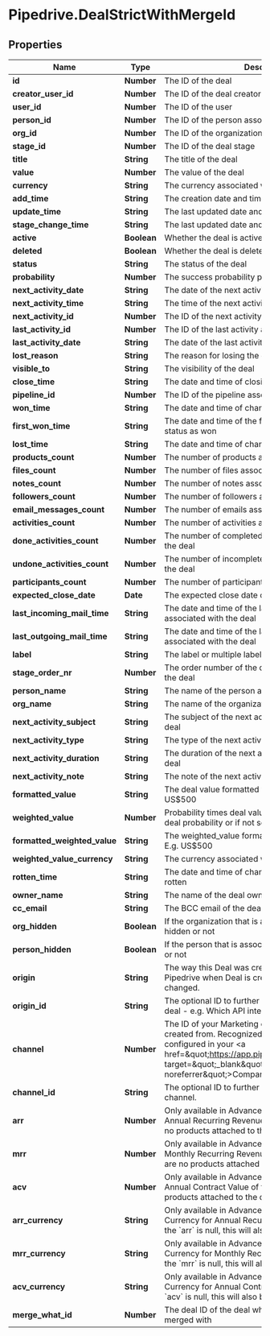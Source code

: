 # Pipedrive.DealStrictWithMergeId

## Properties

Name | Type | Description | Notes
------------ | ------------- | ------------- | -------------
**id** | **Number** | The ID of the deal | [optional] 
**creator_user_id** | **Number** | The ID of the deal creator | [optional] 
**user_id** | **Number** | The ID of the user | [optional] 
**person_id** | **Number** | The ID of the person associated with the deal | [optional] 
**org_id** | **Number** | The ID of the organization associated with the deal | [optional] 
**stage_id** | **Number** | The ID of the deal stage | [optional] 
**title** | **String** | The title of the deal | [optional] 
**value** | **Number** | The value of the deal | [optional] 
**currency** | **String** | The currency associated with the deal | [optional] 
**add_time** | **String** | The creation date and time of the deal | [optional] 
**update_time** | **String** | The last updated date and time of the deal | [optional] 
**stage_change_time** | **String** | The last updated date and time of the deal stage | [optional] 
**active** | **Boolean** | Whether the deal is active or not | [optional] 
**deleted** | **Boolean** | Whether the deal is deleted or not | [optional] 
**status** | **String** | The status of the deal | [optional] 
**probability** | **Number** | The success probability percentage of the deal | [optional] 
**next_activity_date** | **String** | The date of the next activity associated with the deal | [optional] 
**next_activity_time** | **String** | The time of the next activity associated with the deal | [optional] 
**next_activity_id** | **Number** | The ID of the next activity associated with the deal | [optional] 
**last_activity_id** | **Number** | The ID of the last activity associated with the deal | [optional] 
**last_activity_date** | **String** | The date of the last activity associated with the deal | [optional] 
**lost_reason** | **String** | The reason for losing the deal | [optional] 
**visible_to** | **String** | The visibility of the deal | [optional] 
**close_time** | **String** | The date and time of closing the deal | [optional] 
**pipeline_id** | **Number** | The ID of the pipeline associated with the deal | [optional] 
**won_time** | **String** | The date and time of changing the deal status as won | [optional] 
**first_won_time** | **String** | The date and time of the first time changing the deal status as won | [optional] 
**lost_time** | **String** | The date and time of changing the deal status as lost | [optional] 
**products_count** | **Number** | The number of products associated with the deal | [optional] 
**files_count** | **Number** | The number of files associated with the deal | [optional] 
**notes_count** | **Number** | The number of notes associated with the deal | [optional] 
**followers_count** | **Number** | The number of followers associated with the deal | [optional] 
**email_messages_count** | **Number** | The number of emails associated with the deal | [optional] 
**activities_count** | **Number** | The number of activities associated with the deal | [optional] 
**done_activities_count** | **Number** | The number of completed activities associated with the deal | [optional] 
**undone_activities_count** | **Number** | The number of incomplete activities associated with the deal | [optional] 
**participants_count** | **Number** | The number of participants associated with the deal | [optional] 
**expected_close_date** | **Date** | The expected close date of the deal | [optional] 
**last_incoming_mail_time** | **String** | The date and time of the last incoming email associated with the deal | [optional] 
**last_outgoing_mail_time** | **String** | The date and time of the last outgoing email associated with the deal | [optional] 
**label** | **String** | The label or multiple labels assigned to the deal | [optional] 
**stage_order_nr** | **Number** | The order number of the deal stage associated with the deal | [optional] 
**person_name** | **String** | The name of the person associated with the deal | [optional] 
**org_name** | **String** | The name of the organization associated with the deal | [optional] 
**next_activity_subject** | **String** | The subject of the next activity associated with the deal | [optional] 
**next_activity_type** | **String** | The type of the next activity associated with the deal | [optional] 
**next_activity_duration** | **String** | The duration of the next activity associated with the deal | [optional] 
**next_activity_note** | **String** | The note of the next activity associated with the deal | [optional] 
**formatted_value** | **String** | The deal value formatted with selected currency. E.g. US$500 | [optional] 
**weighted_value** | **Number** | Probability times deal value. Probability can either be deal probability or if not set, then stage probability. | [optional] 
**formatted_weighted_value** | **String** | The weighted_value formatted with selected currency. E.g. US$500 | [optional] 
**weighted_value_currency** | **String** | The currency associated with the deal | [optional] 
**rotten_time** | **String** | The date and time of changing the deal status as rotten | [optional] 
**owner_name** | **String** | The name of the deal owner | [optional] 
**cc_email** | **String** | The BCC email of the deal | [optional] 
**org_hidden** | **Boolean** | If the organization that is associated with the deal is hidden or not | [optional] 
**person_hidden** | **Boolean** | If the person that is associated with the deal is hidden or not | [optional] 
**origin** | **String** | The way this Deal was created. &#x60;origin&#x60; field is set by Pipedrive when Deal is created and cannot be changed. | [optional] 
**origin_id** | **String** | The optional ID to further distinguish the origin of the deal - e.g. Which API integration created this Deal. | [optional] 
**channel** | **Number** | The ID of your Marketing channel this Deal was created from. Recognized Marketing channels can be configured in your &lt;a href&#x3D;\&quot;https://app.pipedrive.com/settings/fields\&quot; target&#x3D;\&quot;_blank\&quot; rel&#x3D;\&quot;noopener noreferrer\&quot;&gt;Company settings&lt;/a&gt;. | [optional] 
**channel_id** | **String** | The optional ID to further distinguish the Marketing channel. | [optional] 
**arr** | **Number** | Only available in Advanced and above plans  The Annual Recurring Revenue of the deal  Null if there are no products attached to the deal  | [optional] 
**mrr** | **Number** | Only available in Advanced and above plans  The Monthly Recurring Revenue of the deal  Null if there are no products attached to the deal  | [optional] 
**acv** | **Number** | Only available in Advanced and above plans  The Annual Contract Value of the deal  Null if there are no products attached to the deal  | [optional] 
**arr_currency** | **String** | Only available in Advanced and above plans  The Currency for Annual Recurring Revenue of the deal  If the &#x60;arr&#x60; is null, this will also be null  | [optional] 
**mrr_currency** | **String** | Only available in Advanced and above plans  The Currency for Monthly Recurring Revenue of the deal  If the &#x60;mrr&#x60; is null, this will also be null  | [optional] 
**acv_currency** | **String** | Only available in Advanced and above plans  The Currency for Annual Contract Value of the deal  If the &#x60;acv&#x60; is null, this will also be null  | [optional] 
**merge_what_id** | **Number** | The deal ID of the deal which the original deal was merged with | [optional] 


